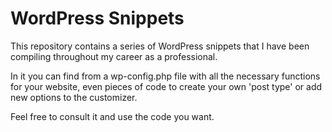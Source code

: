 # WordPress Snippets

This repository contains a series of WordPress snippets that I have been compiling throughout my career as a professional.

In it you can find from a wp-config.php file with all the necessary functions for your website, even pieces of code to create your own 'post type' or add new options to the customizer.

Feel free to consult it and use the code you want.